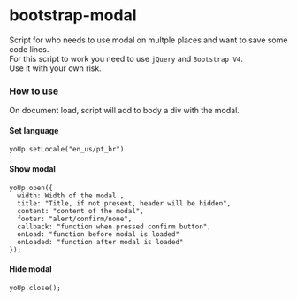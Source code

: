 # bootstrap-modal
Script for who needs to use modal on multple places and want to save some code lines.<br>
For this script to work you need to use `jQuery` and `Bootstrap V4`.<br>
Use it with your own risk.

### How to use
On document load, script will add to body a div with the modal.<br>

#### Set language
`yoUp.setLocale("en_us/pt_br")`

#### Show modal
```
yoUp.open({
  width: Width of the modal.,
  title: "Title, if not present, header will be hidden",
  content: "content of the modal",
  footer: "alert/confirm/none",
  callback: "function when pressed confirm button",
  onLoad: "function before modal is loaded"
  onLoaded: "function after modal is loaded"
});
```

#### Hide modal
`yoUp.close();`
